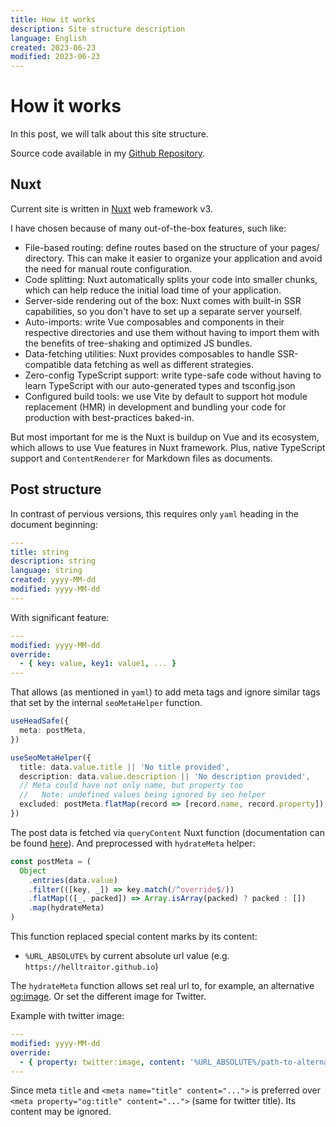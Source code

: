 ```yaml
---
title: How it works
description: Site structure description
language: English
created: 2023-06-23
modified: 2023-06-23
---
```


# How it works
In this post, we will talk about this site structure.

Source code available in my [Github Repository](https://github.com/helltraitor/helltraitor.github.io "helltraitor.github.io repository").

## Nuxt

Current site is written in [Nuxt](https://nuxt.com "nuxt official site") web framework v3.

I have chosen because of many out-of-the-box features, such like:
- File-based routing: define routes based on the structure of your pages/ directory. This can make it easier to organize your application and avoid the need for manual route configuration.
- Code splitting: Nuxt automatically splits your code into smaller chunks, which can help reduce the initial load time of your application.
- Server-side rendering out of the box: Nuxt comes with built-in SSR capabilities, so you don't have to set up a separate server yourself.
- Auto-imports: write Vue composables and components in their respective directories and use them without having to import them with the benefits of tree-shaking and optimized JS bundles.
- Data-fetching utilities: Nuxt provides composables to handle SSR-compatible data fetching as well as different strategies.
- Zero-config TypeScript support: write type-safe code without having to learn TypeScript with our auto-generated types and tsconfig.json
- Configured build tools: we use Vite by default to support hot module replacement (HMR) in development and bundling your code for production with best-practices baked-in.

But most important for me is the Nuxt is buildup on Vue and its ecosystem, which allows to use Vue features in Nuxt framework.
Plus, native TypeScript support and `ContentRenderer` for Markdown files as documents.

## Post structure

In contrast of pervious versions, this requires only `yaml` heading in the document beginning:
```yaml
---
title: string
description: string
language: string
created: yyyy-MM-dd
modified: yyyy-MM-dd
---
```

With significant feature:
```yaml
---
modified: yyyy-MM-dd
override:
  - { key: value, key1: value1, ... }
---
```

That allows (as mentioned in `yaml`) to add meta tags and ignore similar tags that set by the internal `seoMetaHelper` function.
```ts []{} { filename=[...slug].vue }
useHeadSafe({
  meta: postMeta,
})

useSeoMetaHelper({
  title: data.value.title || 'No title provided',
  description: data.value.description || 'No description provided',
  // Meta could have not only name, but property too
  //   Note: undefined values being ignored by seo helper
  excluded: postMeta.flatMap(record => [record.name, record.property]),
})
```

The post data is fetched via `queryContent` Nuxt function (documentation can be found [here](https://content.nuxtjs.org/api/composables/query-content/ "queryContent function documentation")). And preprocessed with `hydrateMeta` helper:
```ts
const postMeta = (
  Object
    .entries(data.value)
    .filter(([key, _]) => key.match(/^override$/))
    .flatMap(([_, packed]) => Array.isArray(packed) ? packed : [])
    .map(hydrateMeta)
)
```

This function replaced special content marks by its content:
  - `%URL_ABSOLUTE%` by current absolute url value (e.g. `https://helltraitor.github.io`)

The `hydrateMeta` function allows set real url to, for example, an alternative [og:image](https://ogp.me "Open Graph Protocol documentation"). Or set the different image for Twitter.

Example with twitter image:
```yaml
---
modified: yyyy-MM-dd
override:
  - { property: twitter:image, content: '%URL_ABSOLUTE%/path-to-alternative.png' }
---
```

Since meta `title` and `<meta name="title" content="...">` is preferred over `<meta property="og:title" content="...">` (same for twitter title). Its content may be ignored.
